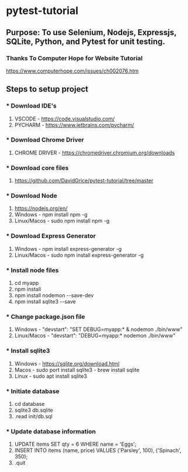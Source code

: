# pytest-tutorial
## Purpose: To use Selenium, Nodejs, Expressjs, SQLite, Python, and Pytest for unit testing.
### Thanks To Computer Hope for Website Tutorial
https://www.computerhope.com/issues/ch002076.htm

## Steps to setup project
### * Download IDE's
1) VSCODE - https://code.visualstudio.com/
2) PYCHARM - https://www.jetbrains.com/pycharm/
### * Download Chrome Driver
1) CHROME DRIVER - https://chromedriver.chromium.org/downloads
### * Download core files
1) https://github.com/DavidGrice/pytest-tutorial/tree/master
### * Download Node
1) https://nodejs.org/en/
2) Windows - npm install npm -g
3) Linux/Macos - sudo npm install npm -g
### * Download Express Generator
1) Windows - npm install express-generator -g
2) Linux/Macos - sudo npm install express-generator -g
### * Install node files
1) cd myapp
2) npm install
3) npm install nodemon --save-dev
4) npm install sqlite3 --save
### * Change package.json file
1) Windows - "devstart": "SET DEBUG=myapp:* & nodemon ./bin/www"
2) Linux/Macos - "devstart": "DEBUG=myapp:* nodemon ./bin/www"
### * Install sqlite3
1) Windows - https://sqlite.org/download.html
2) Macos - sudo port install sqlite3
         - brew install sqlite
3) Linux - sudo apt install sqlite3
### * Initiate database
1) cd database
2) sqlite3 db.sqlite
3) .read init/db.sql
### * Update database information
1) UPDATE items SET qty = 6 WHERE name = 'Eggs';
2) INSERT INTO items (name, price) VALUES 
   ('Parsley', 100), 
   ('Spinach', 350);
3) .quit
